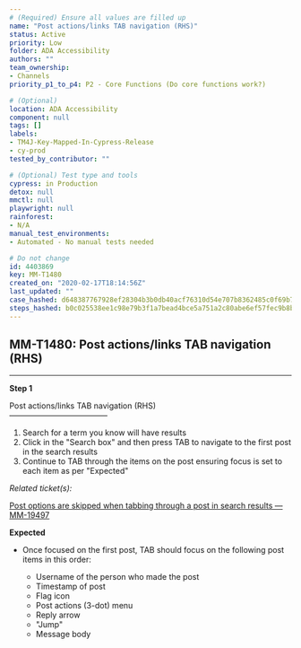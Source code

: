 ```yaml
---
# (Required) Ensure all values are filled up
name: "Post actions/links TAB navigation (RHS)"
status: Active
priority: Low
folder: ADA Accessibility
authors: ""
team_ownership:
- Channels
priority_p1_to_p4: P2 - Core Functions (Do core functions work?)

# (Optional)
location: ADA Accessibility
component: null
tags: []
labels:
- TM4J-Key-Mapped-In-Cypress-Release
- cy-prod
tested_by_contributor: ""

# (Optional) Test type and tools
cypress: in Production
detox: null
mmctl: null
playwright: null
rainforest:
- N/A
manual_test_environments:
- Automated - No manual tests needed

# Do not change
id: 4403869
key: MM-T1480
created_on: "2020-02-17T18:14:56Z"
last_updated: ""
case_hashed: d648387767928ef28304b3b0db40acf76310d54e707b8362485c0f69b7e330149e57d949dc6d7a3a9da7bbbb21597384
steps_hashed: b0c025538ee1c98e79b3f1a7bead4bce5a751a2c80abe6ef57fec9b8b8ccb04837e35222510acac0d97e2063763b6d81
---
```


<!-- (Auto-generated) Based on frontmatter's "key" and "name" -->

## MM-T1480: Post actions/links TAB navigation (RHS)

---

**Step 1**

Post actions/links TAB navigation (RHS)\
–––––––––––––––––––––––––

1. Search for a term you know will have results
2. Click in the "Search box" and then press TAB to navigate to the first post in the search results
3. Continue to TAB through the items on the post ensuring focus is set to each item as per "Expected"

_Related ticket(s):_

[Post options are skipped when tabbing through a post in search results — MM-19497](https://mattermost.atlassian.net/browse/MM-19497)

**Expected**

- Once focused on the first post, TAB should focus on the following post items in this order:

  - Username of the person who made the post
  - Timestamp of post
  - Flag icon
  - Post actions (3-dot) menu
  - Reply arrow
  - "Jump"
  - Message body

